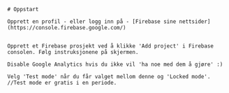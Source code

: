     # Oppstart

    Opprett en profil - eller logg inn på - [Firebase sine nettsider](https://console.firebase.google.com/)


    Opprett et Firebase prosjekt ved å klikke 'Add project' i Firebase consolen. Følg instruksjonene på skjermen.  

    Disable Google Analytics hvis du ikke vil 'ha noe med dem å gjøre' :)
    
    Velg 'Test mode' når du får valget mellom denne og 'Locked mode'. //Test mode er gratis i en periode.


   

